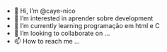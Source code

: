 - 👋 Hi, I’m @caye-nico 
- 👀 I’m interested in  aprender sobre development
- 🌱 I’m currently learning programação em  html e C
- 💞️ I’m looking to collaborate on ... 
- 📫 How to reach me ...

<!---
caye-nico/caye-nico is a ✨ special ✨ repository because its `README.md` (this file) appears on your GitHub profile.
You can click the Preview link to take a look at your changes.
--->
